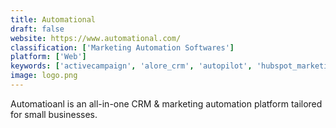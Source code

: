 ```yaml
---
title: Automational
draft: false 
website: https://www.automational.com/
classification: ['Marketing Automation Softwares']
platform: ['Web']
keywords: ['activecampaign', 'alore_crm', 'autopilot', 'hubspot_marketing_hub', 'leadsquared', 'maaxmarket', 'mailchimp', 'maropost_marketing_cloud', 'ontraport', 'pipedrive', 'pipz', 'plainflow', 'rd_station', 'salesforce_marketing_cloud', 'sendinblue', 'sharpspring', 'techvalidate', 'wishpond', 'zift_solutions', 'esputnik']
image: logo.png
---
```

Automatioanl is an all-in-one CRM & marketing automation platform tailored for small businesses.